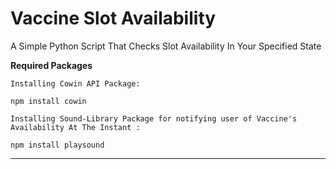 # Vaccine Slot Availability
 A Simple Python Script That Checks Slot Availability In Your Specified State

**************Required Packages**************
```
Installing Cowin API Package:

npm install cowin

Installing Sound-Library Package for notifying user of Vaccine's Availability At The Instant :

npm install playsound
```
**********************************************
